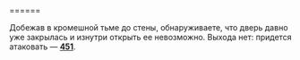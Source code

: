 ======

Добежав в кромешной тьме до стены, обнаруживаете, что дверь давно уже закрылась и изнутри открыть ее невозможно. Выхода нет: придется атаковать — [**451**](#n_451).


